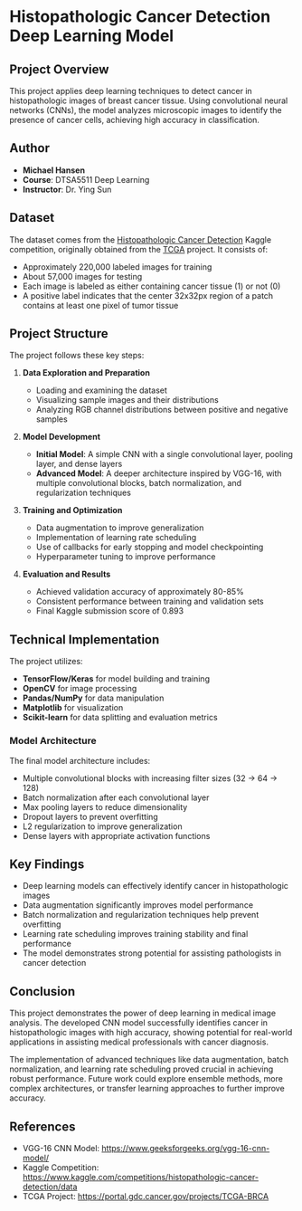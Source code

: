 # Histopathologic Cancer Detection Deep Learning Model

## Project Overview
This project applies deep learning techniques to detect cancer in histopathologic images of breast cancer tissue. Using convolutional neural networks (CNNs), the model analyzes microscopic images to identify the presence of cancer cells, achieving high accuracy in classification.

## Author
- **Michael Hansen**
- **Course**: DTSA5511 Deep Learning
- **Instructor**: Dr. Ying Sun

## Dataset
The dataset comes from the [Histopathologic Cancer Detection](https://www.kaggle.com/competitions/histopathologic-cancer-detection/data) Kaggle competition, originally obtained from the [TCGA](https://portal.gdc.cancer.gov/projects/TCGA-BRCA) project. It consists of:
- Approximately 220,000 labeled images for training
- About 57,000 images for testing
- Each image is labeled as either containing cancer tissue (1) or not (0)
- A positive label indicates that the center 32x32px region of a patch contains at least one pixel of tumor tissue

## Project Structure
The project follows these key steps:
1. **Data Exploration and Preparation**
   - Loading and examining the dataset
   - Visualizing sample images and their distributions
   - Analyzing RGB channel distributions between positive and negative samples
   
2. **Model Development**
   - **Initial Model**: A simple CNN with a single convolutional layer, pooling layer, and dense layers
   - **Advanced Model**: A deeper architecture inspired by VGG-16, with multiple convolutional blocks, batch normalization, and regularization techniques
   
3. **Training and Optimization**
   - Data augmentation to improve generalization
   - Implementation of learning rate scheduling
   - Use of callbacks for early stopping and model checkpointing
   - Hyperparameter tuning to improve performance

4. **Evaluation and Results**
   - Achieved validation accuracy of approximately 80-85%
   - Consistent performance between training and validation sets
   - Final Kaggle submission score of 0.893

## Technical Implementation
The project utilizes:
- **TensorFlow/Keras** for model building and training
- **OpenCV** for image processing
- **Pandas/NumPy** for data manipulation
- **Matplotlib** for visualization
- **Scikit-learn** for data splitting and evaluation metrics

### Model Architecture
The final model architecture includes:
- Multiple convolutional blocks with increasing filter sizes (32 → 64 → 128)
- Batch normalization after each convolutional layer
- Max pooling layers to reduce dimensionality
- Dropout layers to prevent overfitting
- L2 regularization to improve generalization
- Dense layers with appropriate activation functions

## Key Findings
- Deep learning models can effectively identify cancer in histopathologic images
- Data augmentation significantly improves model performance
- Batch normalization and regularization techniques help prevent overfitting
- Learning rate scheduling improves training stability and final performance
- The model demonstrates strong potential for assisting pathologists in cancer detection

## Conclusion
This project demonstrates the power of deep learning in medical image analysis. The developed CNN model successfully identifies cancer in histopathologic images with high accuracy, showing potential for real-world applications in assisting medical professionals with cancer diagnosis.

The implementation of advanced techniques like data augmentation, batch normalization, and learning rate scheduling proved crucial in achieving robust performance. Future work could explore ensemble methods, more complex architectures, or transfer learning approaches to further improve accuracy.

## References
- VGG-16 CNN Model: https://www.geeksforgeeks.org/vgg-16-cnn-model/
- Kaggle Competition: https://www.kaggle.com/competitions/histopathologic-cancer-detection/data
- TCGA Project: https://portal.gdc.cancer.gov/projects/TCGA-BRCA 
